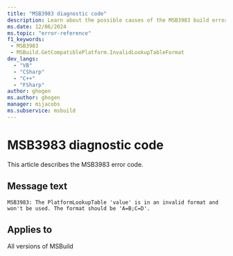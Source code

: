 ```yaml
---
title: "MSB3983 diagnostic code"
description: Learn about the possible causes of the MSB3983 build error, and get troubleshooting tips.
ms.date: 12/06/2024
ms.topic: "error-reference"
f1_keywords:
 - MSB3983
 - MSBuild.GetCompatiblePlatform.InvalidLookupTableFormat
dev_langs:
  - "VB"
  - "CSharp"
  - "C++"
  - "FSharp"
author: ghogen
ms.author: ghogen
manager: mijacobs
ms.subservice: msbuild
---
```


# MSB3983 diagnostic code

<!-- :::ErrorDefinitionDescription::: -->
<!-- :::editable-content name="introDescription"::: -->
This article describes the MSB3983 error code.
<!-- :::editable-content-end::: -->

## Message text

`MSB3983: The PlatformLookupTable 'value' is in an invalid format and won't be used. The format should be 'A=B;C=D'.`

<!-- :::editable-content name="postOutputDescription"::: -->
<!--
{StrBegin="MSB3983: "}
-->
<!-- :::editable-content-end::: -->
<!-- :::ErrorDefinitionDescription-end::: -->

## Applies to

All versions of MSBuild
